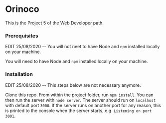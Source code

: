 # Orinoco #

This is the Project 5 of the Web Developer path.

### Prerequisites ###

EDIT 25/08/2020 -- You will not neet to have Node and `npm` installed locally on your machine.

You will need to have Node and `npm` installed locally on your machine.

### Installation ###

EDIT 25/08/2020 -- This steps below are not necessary anymore.

Clone this repo. From within the project folder, run `npm install`. You 
can then run the server with `node server`. 
The server should run on `localhost` with default port `3000`. If the
server runs on another port for any reason, this is printed to the
console when the server starts, e.g. `Listening on port 3001`.
